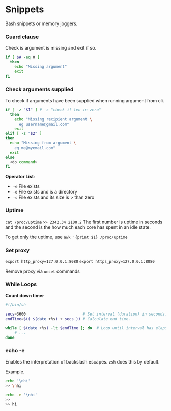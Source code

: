 # Snippets

Bash snippets or memory joggers.


### Guard clause

Check is argument is missing and exit if so.

```sh
if [ $# -eq 0 ]
  then
    echo "Missing argument"
    exit
fi
```

### Check arguments supplied

To check if arguments have been supplied when running argument from cli.

```sh
if [ -z "$1" ] # -z "check if len in zero"
  then
    echo "Missing recipient argument \
      eg username@gmail.com"
    exit
elif [ -z "$2" ]
then
  echo "Missing from argument \
    eg me@myemail.com"
  exit
else
  <do command>
fi
```

__Operator List__:

- `-e` File exists
- `-d` File exists and is a directory
- `-s` File exists and its size is > than zero

### Uptime

`cat /proc/uptime`
`>> 2342.34 2100.2`
The first number is uptime in seconds and the second is the how much each core has spent in an idle state.

To get only the uptime, use `awk '{print $1} /proc/uptime`

### Set proxy

`export http_proxy=127.0.0.1:8080`
`export https_proxy=127.0.0.1:8080`

Remove proxy via `unset` commands

### While Loops

__Count down timer__

```sh
#!/bin/sh

secs=3600                         # Set interval (duration) in seconds.
endTime=$(( $(date +%s) + secs )) # Calculate end time.

while [ $(date +%s) -lt $endTime ]; do  # Loop until interval has elapsed.
    # ...
done
```

### echo -e

Enables the interpretation of backslash escapes. `zsh` does this by default.

Example.

```sh
echo '\nhi'
>> \nhi

echo -e '\nhi'
>>
>> hi
```
